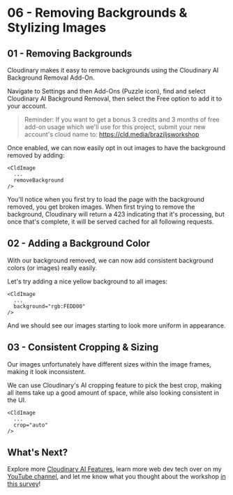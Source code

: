 # 06 - Removing Backgrounds & Stylizing Images

## 01 - Removing Backgrounds

Cloudinary makes it easy to remove backgrounds using the Cloudinary AI Background Removal Add-On.

Navigate to Settings and then Add-Ons (Puzzle icon), find and select Cloudinary AI Background Removal, then select the Free option to add it to your account.

> Reminder: If you want to get a bonus 3 credits and 3 months of free add-on usage which we'll use for this project, submit your new account's cloud name to: https://cld.media/braziljsworkshop

Once enabled, we can now easily opt in out images to have the background removed by adding:

```
<CldImage
  ...
  removeBackground
/>
```

You'll notice when you first try to load the page with the background removed, you get broken images. When first trying to remove
the background, Cloudinary will return a 423 indicating that it's processing, but once that's complete, it will be served
cached for all following requests.

## 02 - Adding a Background Color

With our background removed, we can now add consistent background colors (or images) really easily.

Let's try adding a nice yellow background to all images:

```
<CldImage
  ...
  background="rgb:FEDD00"
/>
```

And we should see our images starting to look more uniform in appearance.

## 03 - Consistent Cropping & Sizing

Our images unfortunately have different sizes within the image frames, making it look inconsistent.

We can use Cloudinary's AI cropping feature to pick the best crop, making all items take up a good amount
of space, while also looking consistent in the UI.

```
<CldImage
  ...
  crop="auto"
/>
```

## What's Next?

Explore more [Cloudinary AI Features](https://cloudinary.com/documentation/ai_in_action), learn more web dev tech over on my [YouTube channel](https://youtube.com/colbyfayock), and let me know what you thought about the workshop [in this survey](https://forms.gle/32h1grNb8k5F6Z7A8)!
